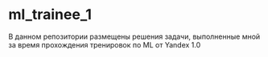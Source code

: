 # ml_trainee_1
В данном репозитории размещены решения задачи, выполненные мной за время прохождения тренировок по ML от Yandex 1.0
